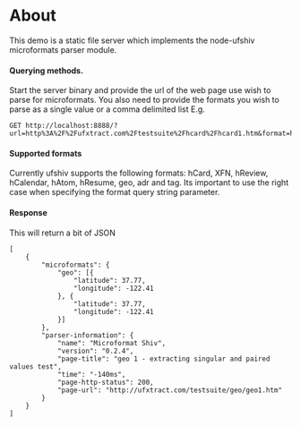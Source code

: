 # About

This demo is a static file server which implements the node-ufshiv microformats
parser module.

#### Querying methods.

Start the server binary and provide the url of the web page use wish to parse for microformats. 
You also need to provide the formats you wish to parse as a single value or a comma delimited list 
E.g.

    GET http://localhost:8888/?url=http%3A%2F%2Fufxtract.com%2Ftestsuite%2Fhcard%2Fhcard1.htm&format=hCard

#### Supported formats

Currently ufshiv supports the following formats: hCard, XFN, hReview, hCalendar, hAtom, hResume, geo, adr and tag.
Its important to use the right case when specifying the format query string parameter.


#### Response 

This will return a bit of JSON

    [
        {
            "microformats": {
                "geo": [{
                    "latitude": 37.77,
                    "longitude": -122.41
                }, {
                    "latitude": 37.77,
                    "longitude": -122.41
                }]
            },
            "parser-information": {
                "name": "Microformat Shiv",
                "version": "0.2.4",
                "page-title": "geo 1 - extracting singular and paired values test",
                "time": "-140ms",
                "page-http-status": 200,
                "page-url": "http://ufxtract.com/testsuite/geo/geo1.htm"
            }
        }
    ]

